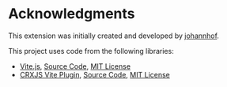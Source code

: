 # Acknowledgments

This extension was initially created and developed by [johannhof](https://github.com/johannhof).

This project uses code from the following libraries:

* [Vite.js](https://vitejs.dev/), [Source Code](https://github.com/vitejs/vite), [MIT License](https://github.com/vitejs/vite/blob/main/LICENSE)
* [CRXJS Vite Plugin](https://crxjs.dev/vite-plugin), [Source Code](https://github.com/crxjs/chrome-extension-tools/blob/main/packages/vite-plugin/README.md), [MIT License](https://github.com/crxjs/chrome-extension-tools/blob/main/packages/vite-plugin/LICENSE)
